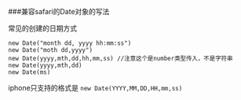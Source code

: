###兼容safari的Date对象的写法

常见的创建的日期方式
```
new Date("month dd, yyyy hh:mm:ss")
new Date("moth dd,yyyy")
new Date(yyyy,mth,dd,hh,mm,ss) //注意这个是number类型传入，不是字符串
new Date(yyyy,mth,dd)
new Date(ms)
```

iphone只支持的格式是
`new Date(YYYY,MM,DD,HH,mm,ss)`